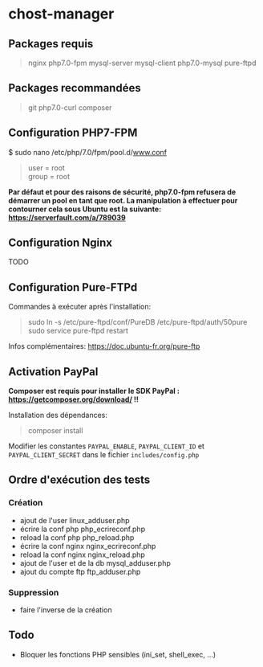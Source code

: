 # chost-manager

## Packages requis
> nginx php7.0-fpm mysql-server mysql-client php7.0-mysql pure-ftpd

## Packages recommandées
> git php7.0-curl composer

## Configuration PHP7-FPM
$ sudo nano /etc/php/7.0/fpm/pool.d/www.conf  
> user = root  
> group = root  


**Par défaut et pour des raisons de sécurité, php7.0-fpm refusera de démarrer un pool en tant que root. La manipulation à effectuer pour contourner cela sous Ubuntu est la suivante: https://serverfault.com/a/789039**

## Configuration Nginx
TODO

## Configuration Pure-FTPd
Commandes à exécuter après l'installation:
> sudo ln -s /etc/pure-ftpd/conf/PureDB /etc/pure-ftpd/auth/50pure  
> sudo service pure-ftpd restart

Infos complémentaires: https://doc.ubuntu-fr.org/pure-ftp

## Activation PayPal
**Composer est requis pour installer le SDK PayPal : https://getcomposer.org/download/ !!**  

Installation des dépendances: 
> composer install

Modifier les constantes `PAYPAL_ENABLE`, `PAYPAL_CLIENT_ID` et `PAYPAL_CLIENT_SECRET` dans le fichier `includes/config.php`

## Ordre d'exécution des tests
### Création
- ajout de l'user linux_adduser.php
- écrire la conf php php_ecrireconf.php
- reload la conf php php_reload.php
- écrire la conf nginx nginx_ecrireconf.php
- reload la conf nginx nginx_reload.php
- ajout de l'user et de la db mysql_adduser.php
- ajout du compte ftp ftp_adduser.php

### Suppression
- faire l'inverse de la création

## Todo
- Bloquer les fonctions PHP sensibles (ini_set, shell_exec, ...)